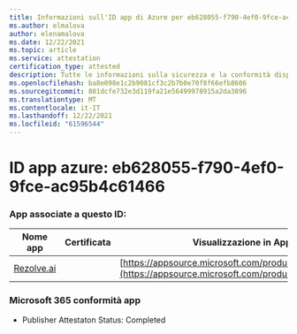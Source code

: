 ```yaml
---
title: Informazioni sull'ID app di Azure per eb628055-f790-4ef0-9fce-ac95b4c61466
ms.author: elmalova
author: elenamalova
ms.date: 12/22/2021
ms.topic: article
ms.service: attestation
certification_type: attested
description: Tutte le informazioni sulla sicurezza e la conformità disponibili per eb628055-f790-4ef0-9fce-ac95b4c61466.
ms.openlocfilehash: ba8e098e1c2b9081cf3c2b7b0e70f8f66efb8606
ms.sourcegitcommit: 801dcfe732e3d119fa21e56499978915a2da3896
ms.translationtype: MT
ms.contentlocale: it-IT
ms.lasthandoff: 12/22/2021
ms.locfileid: "61596544"
---
```

# <a name="azure-app-id-eb628055-f790-4ef0-9fce-ac95b4c61466"></a>ID app azure: eb628055-f790-4ef0-9fce-ac95b4c61466


### <a name="apps-associated-with-this-id"></a>App associate a questo ID:
| **Nome app** | **Certificata** | **Visualizzazione in AppSource** |
|--------------|---------------|-----------------------|
| [Rezolve.ai](https://docs.microsoft.com/microsoft-365-app-certification/forward/WA200002724) |  | [https://appsource.microsoft.com/product/office/WA200002724](https://appsource.microsoft.com/product/office/WA200002724) |

### <a name="microsoft-365-app-compliance-status"></a>Microsoft 365 conformità app
- Publisher Attestaton Status: Completed
